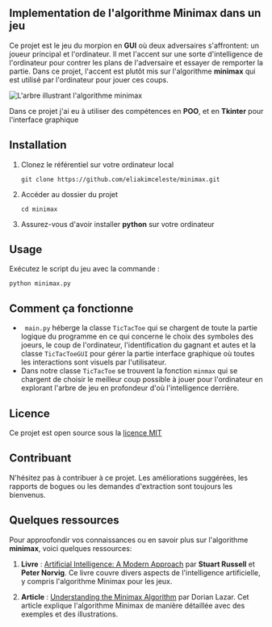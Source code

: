 ## Implementation de l'algorithme Minimax dans un jeu
Ce projet est le jeu du morpion  en __GUI__ où deux adversaires s'affrontent: un joueur principal et l'ordinateur. Il met l'accent sur une sorte d'intelligence de l'ordinateur pour contrer les plans de l'adversaire et essayer de remporter la partie. Dans ce projet, l'accent est plutôt mis sur l'algorithme __minimax__ qui est utilisé par l'ordinateur pour jouer ces coups.

![L'arbre illustrant l'algorithme minimax](https://cdn.educba.com/academy/wp-content/uploads/2020/03/Minimax-Algorithm.jpg)

Dans ce projet j'ai eu à utiliser des compétences en **POO**, et en **Tkinter** pour l'interface graphique
<!--├──
├──
├──-->
## Installation
1. Clonez le référentiel sur votre ordinateur local
   ```
   git clone https://github.com/eliakimceleste/minimax.git
   ```
2. Accéder au dossier du projet
	 ```
   cd minimax
   ```
3. Assurez-vous d'avoir installer __python__ sur votre ordinateur
## Usage
  
Exécutez le script du jeu avec la commande :
 ```
python minimax.py
 ```

## Comment ça fonctionne
- ``` main.py```  héberge la classe ```TicTacToe```  qui se chargent de toute la partie logique du programme en ce qui concerne le choix des symboles des joeurs, le coup de l'ordinateur, l'identification du gagnant et autes et la classe ```TicTacToeGUI```  pour gérer la partie interface graphique où toutes les interactions sont visuels par l'utilisateur.
- Dans notre classe  ```TicTacToe```  se trouvent la fonction  ```minmax```  qui se chargent de choisir le meilleur coup possible à jouer pour l'ordinateur en explorant l'arbre de jeu en profondeur d'où l'intelligence derrière.
## Licence
Ce projet est open source sous la [licence MIT](LICENSE)

## Contribuant
N'hésitez pas à contribuer à ce projet. Les améliorations suggérées, les rapports de bogues ou les demandes d'extraction sont toujours les bienvenus.

## Quelques ressources

Pour approofondir vos connaissances ou en savoir plus sur l'algorithme __minimax__, voici quelques ressources:
1. __Livre__ : [Artificial Intelligence: A Modern Approach](https://dl.ebooksworld.ir/books/Artificial.Intelligence.A.Modern.Approach.4th.Edition.Peter.Norvig.%20Stuart.Russell.Pearson.9780134610993.EBooksWorld.ir.pdf)  par __Stuart Russell__ et __Peter Norvig__. Ce livre couvre divers aspects de l'intelligence artificielle, y compris l'algorithme Minimax pour les jeux.

2. __Article__ : [Understanding the Minimax Algorithm](https://medium.com/towards-data-science/understanding-the-minimax-algorithm-726582e4f2c6) par Dorian Lazar. Cet article explique l'algorithme Minimax de manière détaillée avec des exemples et des illustrations.


